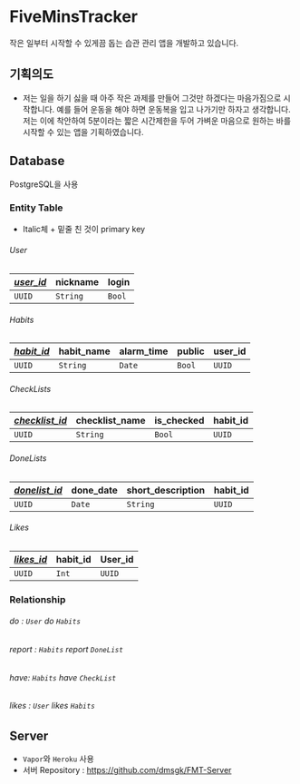 # FiveMinsTracker

작은 일부터 시작할 수 있게끔 돕는 습관 관리 앱을 개발하고 있습니다.

## 기획의도

- 저는 일을 하기 싫을 때 아주 작은 과제를 만들어 그것만 하겠다는 마음가짐으로 시작합니다. 예를 들어 운동을 해야 하면 운동복을 입고 나가기만 하자고 생각합니다. 저는 이에 착안하여 5분이라는 짧은 시간제한을 두어 가벼운 마음으로 원하는 바를 시작할 수 있는 앱을 기획하였습니다.


## Database

PostgreSQL을 사용

### Entity Table

- Italic체 + 밑줄 친 것이 primary key 

###### User

| *<u>user_id</u>* | nickname | login  |
| ---------------- | -------- | ------ |
| `UUID`            | `String` | `Bool` |


###### Habits

| *<u>habit_id</u>* | habit_name | alarm_time | public | user_id |
| ----------------- | ---------- | ---------- | ------ | ------- |
| `UUID`             | `String`   | `Date`     | `Bool` | `UUID`   |

###### CheckLists

| *<u>checklist_id</u>* | checklist_name | is_checked | habit_id |
| --------------------- | -------------- | ---------- | -------- |
| `UUID`                 | `String`       | `Bool`     | `UUID`    |

###### DoneLists

| *<u>donelist_id</u>* |  done_date         | short_description | habit_id |
| -------------------- | ------------------ | ----------------- | -------- |
| `UUID`                | `Date`             | `String`          | `UUID`    |

###### Likes

| *<u>likes_id</u>* | habit_id | User_id |
| ----------------- | -------- | ------- |
| `UUID`             | `Int`    | `UUID`   |


### 

### Relationship

###### do : `User` do `Habits`

###### report : `Habits` report  `DoneList`

###### have: `Habits` have  `CheckList`

###### likes : `User` likes  `Habits`



## Server

- `Vapor`와 `Heroku` 사용
- 서버 Repository : https://github.com/dmsgk/FMT-Server
